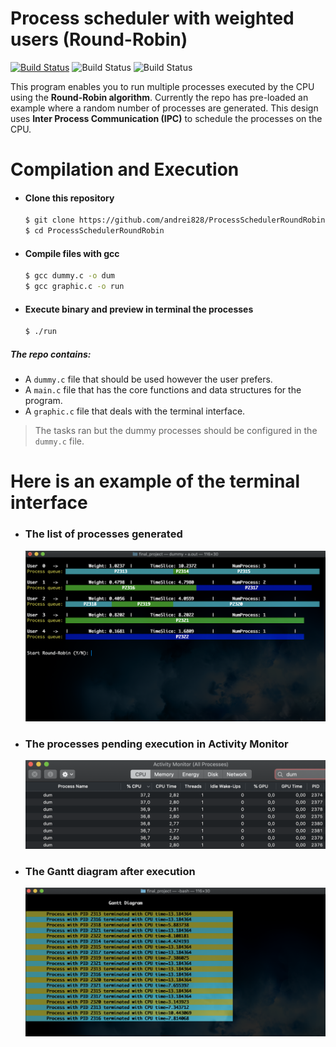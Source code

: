 # Process scheduler with weighted users (Round-Robin)


[![Build Status](https://travis-ci.org/joemccann/dillinger.svg?branch=master)](https://travis-ci.org/joemccann/dillinger) ![Build Status](https://img.shields.io/github/repo-size/andrei828/ProcessSchedulerRoundRobin?color=magenta) ![Build Status](https://img.shields.io/github/last-commit/andrei828/ProcessSchedulerRoundRobin)

This program enables you to run multiple processes executed by the CPU using the **Round-Robin algorithm**. Currently the repo has pre-loaded an example where a random number of processes are generated. This design uses **Inter Process Communication (IPC)** to schedule the processes on the CPU.


#  Compilation and Execution
- ####  Clone this repository
    ```sh
    $ git clone https://github.com/andrei828/ProcessSchedulerRoundRobin.git
    $ cd ProcessSchedulerRoundRobin
    ```
- #### Compile files with gcc
    ```sh
    $ gcc dummy.c -o dum
    $ gcc graphic.c -o run
    ```
- #### Execute binary and preview in terminal the processes
    ```sh
    $ ./run
    ```

##### The repo contains:
  - A ```dummy.c``` file that should be used however the user prefers.
  - A ```main.c``` file that has the core functions and data structures for the program. 
  - A ```graphic.c``` file that deals with the terminal interface.


> The tasks ran but the dummy processes should be configured in the ```dummy.c``` file.

# Here is an example of the terminal interface
- ### The list of processes generated
    ![Process list](https://github.com/andrei828/ProcessSchedulerRoundRobin/blob/master/images/ProcessList.png)

- ### The processes pending execution in Activity Monitor
    ![Activity Monitor](https://github.com/andrei828/ProcessSchedulerRoundRobin/blob/master/images/ActivityMonitor.png)

- ### The Gantt diagram after execution
    ![Gantt Diagram](https://github.com/andrei828/ProcessSchedulerRoundRobin/blob/master/images/GanttDiagram.png)
